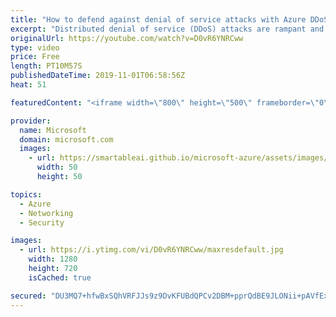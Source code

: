 ```yaml
---
title: "How to defend against denial of service attacks with Azure DDoS Protection | Azure Friday"
excerpt: "Distributed denial of service (DDoS) attacks are rampant and it's not a question of if a business will be impacted but when. Anupam Vij shows Scott Hanselman how Azure DDoS Protection Standard can protect your applications against targeted DDoS attacks and why it is critical for every business running"
originalUrl: https://youtube.com/watch?v=D0vR6YNRCww
type: video
price: Free
length: PT10M57S
publishedDateTime: 2019-11-01T06:58:56Z
heat: 51

featuredContent: "<iframe width=\"800\" height=\"500\" frameborder=\"0\" src=\"https://www.youtube.com/embed/D0vR6YNRCww\" allow=\"accelerometer; autoplay; encrypted-media; gyroscope; picture-in-picture\" allowfullscreen></iframe>"

provider:
  name: Microsoft
  domain: microsoft.com
  images:
    - url: https://smartableai.github.io/microsoft-azure/assets/images/organizations/microsoft.com-50x50.jpg
      width: 50
      height: 50

topics:
  - Azure
  - Networking
  - Security

images:
  - url: https://i.ytimg.com/vi/D0vR6YNRCww/maxresdefault.jpg
    width: 1280
    height: 720
    isCached: true

secured: "DU3MQ7+hfwBxSQhVRFJJs9z9DvKFUBdQPCv2DBM+pprQdBE9JLONii+pAVfExRdO2xa0dJgQ0Sfmn35C0M0395qAR4NxTjYOm3QWr5ijBSTiumFkuJxB46j0nqXT+aIoNeP9zF+/wGDqu2nQK93Ks32REmBx5spKOJ8u+WmyMUhhKLMp/hIXCsihF0DZ9FnAPXjVCaNbSJADrhXa9oekHEbsQrcAbTQB/wSGSc41wG3sSpYYbrxSC42IK+3b064GoPHgcCdzVNXO/JKoxCyWkjaVGNYIRV5DWtka9FmwlFd7H1IjpwVVLh8G6vXDlB73plP+NqIa6F5Ip9KMtiDJMyFTjcGLJNDIt+r4rrPdTKPblaEVoePWZblKQD8I3CoOKrYf53zOAYOfOLNuI6xot7jdIZ3dodhwnMlQgKzAAzA=;Q6CKmgAunyX0K0v6NRB0QA=="
---
```


